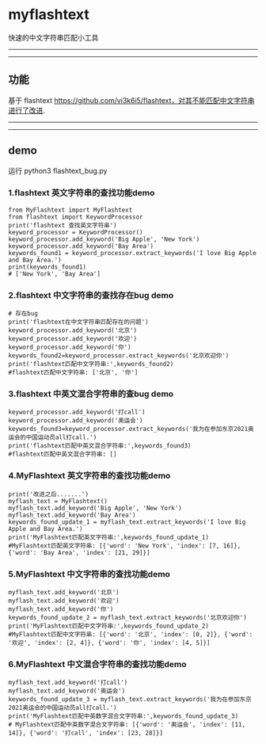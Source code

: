 # myflashtext
快速的中文字符串匹配小工具
***
---


## 功能
基于 flashtext https://github.com/vi3k6i5/flashtext，对其不能匹配中文字符串进行了改进.

***
---
## demo 
运行 python3 flashtext_bug.py

### 1.flashtext 英文字符串的查找功能demo
```
from MyFlashtext import MyFlashtext
from flashtext import KeywordProcessor
print('flashtext 查找英文字符串')
keyword_processor = KeywordProcessor()
keyword_processor.add_keyword('Big Apple', 'New York')
keyword_processor.add_keyword('Bay Area')
keywords_found1 = keyword_processor.extract_keywords('I love Big Apple and Bay Area.')
print(keywords_found1)
# ['New York', 'Bay Area']
```
### 2.flashtext 中文字符串的查找存在bug demo
```
# 存在bug
print('flashtext在中文字符串匹配存在的问题')
keyword_processor.add_keyword('北京')
keyword_processor.add_keyword('欢迎')
keyword_processor.add_keyword('你')
keywords_found2=keyword_processor.extract_keywords('北京欢迎你')
print('flashtext匹配中文字符串:',keywords_found2)
#flashtext匹配中文字符串: ['北京', '你']
```

### 3.flashtext 中英文混合字符串的查bug demo

```
keyword_processor.add_keyword('打call')
keyword_processor.add_keyword('奥运会')
keywords_found3=keyword_processor.extract_keywords('我为在参加东京2021奥运会的中国运动员all打call.')
print('flashtext匹配中英文混合字符串:',keywords_found3)
#flashtext匹配中英文混合字符串: []
```

### 4.MyFlashtext 英文字符串的查找功能demo
```
print('改进之后.......')
myflash_text = MyFlashtext()
myflash_text.add_keyword('Big Apple', 'New York')
myflash_text.add_keyword('Bay Area')
keywords_found_update_1 = myflash_text.extract_keywords('I love Big Apple and Bay Area.')
print('MyFlashtext匹配英文字符串:',keywords_found_update_1)
#MyFlashtext匹配英文字符串: [{'word': 'New York', 'index': [7, 16]}, {'word': 'Bay Area', 'index': [21, 29]}]
```

### 5.MyFlashtext 中文字符串的查找功能demo
```
myflash_text.add_keyword('北京')
myflash_text.add_keyword('欢迎')
myflash_text.add_keyword('你')
keywords_found_update_2 = myflash_text.extract_keywords('北京欢迎你')
print('MyFlashtext匹配中文字符串:',keywords_found_update_2)
#MyFlashtext匹配中文字符串: [{'word': '北京', 'index': [0, 2]}, {'word': '欢迎', 'index': [2, 4]}, {'word': '你', 'index': [4, 5]}]
```

### 6.MyFlashtext 中文混合字符串的查找功能demo
```
myflash_text.add_keyword('打call')
myflash_text.add_keyword('奥运会')
keywords_found_update_3 = myflash_text.extract_keywords('我为在参加东京2021奥运会的中国运动员all打call.')
print('MyFlashtext匹配中英数字混合文字符串:',keywords_found_update_3)
# MyFlashtext匹配中英数字混合文字符串: [{'word': '奥运会', 'index': [11, 14]}, {'word': '打call', 'index': [23, 28]}]
```